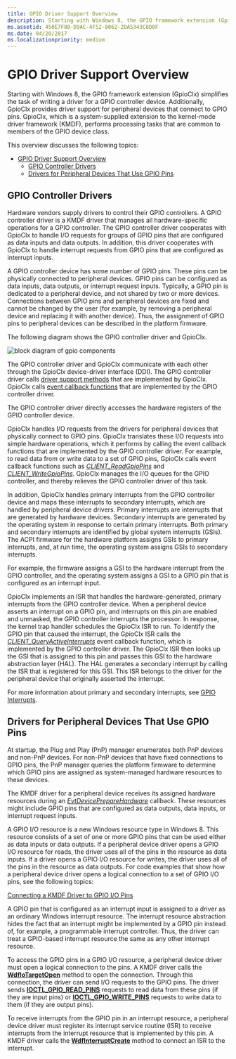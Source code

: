 ```yaml
---
title: GPIO Driver Support Overview
description: Starting with Windows 8, the GPIO framework extension (GpioClx) simplifies the task of writing a driver for a GPIO controller device.
ms.assetid: 450E7F80-D9AC-4F52-8062-2DA5343C8D0F
ms.date: 04/20/2017
ms.localizationpriority: medium
---
```


# GPIO Driver Support Overview


Starting with Windows 8, the GPIO framework extension (GpioClx) simplifies the task of writing a driver for a GPIO controller device. Additionally, GpioClx provides driver support for peripheral devices that connect to GPIO pins. GpioClx, which is a system-supplied extension to the kernel-mode driver framework (KMDF), performs processing tasks that are common to members of the GPIO device class.

This overview discusses the following topics:

- [GPIO Driver Support Overview](#gpio-driver-support-overview)
    - [GPIO Controller Drivers](#gpio-controller-drivers)
    - [Drivers for Peripheral Devices That Use GPIO Pins](#drivers-for-peripheral-devices-that-use-gpio-pins)

## GPIO Controller Drivers


Hardware vendors supply drivers to control their GPIO controllers. A GPIO controller driver is a KMDF driver that manages all hardware-specific operations for a GPIO controller. The GPIO controller driver cooperates with GpioClx to handle I/O requests for groups of GPIO pins that are configured as data inputs and data outputs. In addition, this driver cooperates with GpioClx to handle interrupt requests from GPIO pins that are configured as interrupt inputs.

A GPIO controller device has some number of GPIO pins. These pins can be physically connected to peripheral devices. GPIO pins can be configured as data inputs, data outputs, or interrupt request inputs. Typically, a GPIO pin is dedicated to a peripheral device, and not shared by two or more devices. Connections between GPIO pins and peripheral devices are fixed and cannot be changed by the user (for example, by removing a peripheral device and replacing it with another device). Thus, the assignment of GPIO pins to peripheral devices can be described in the platform firmware.




The following diagram shows the GPIO controller driver and GpioClx.

![block diagram of gpio components](images/gpiomodules.png)

The GPIO controller driver and GpioClx communicate with each other through the GpioClx device-driver interface (DDI). The GPIO controller driver calls [driver support methods](/previous-versions/hh439460(v=vs.85)) that are implemented by GpioClx. GpioClx calls [event callback functions](/previous-versions/hh439464(v=vs.85)) that are implemented by the GPIO controller driver.

The GPIO controller driver directly accesses the hardware registers of the GPIO controller device.

GpioClx handles I/O requests from the drivers for peripheral devices that physically connect to GPIO pins. GpioClx translates these I/O requests into simple hardware operations, which it performs by calling the event callback functions that are implemented by the GPIO controller driver. For example, to read data from or write data to a set of GPIO pins, GpioClx calls event callback functions such as [*CLIENT\_ReadGpioPins*](/windows-hardware/drivers/ddi/gpioclx/nc-gpioclx-gpio_client_read_pins) and [*CLIENT\_WriteGpioPins*](/windows-hardware/drivers/ddi/gpioclx/nc-gpioclx-gpio_client_write_pins). GpioClx manages the I/O queues for the GPIO controller, and thereby relieves the GPIO controller driver of this task.

In addition, GpioClx handles primary interrupts from the GPIO controller device and maps these interrupts to secondary interrupts, which are handled by peripheral device drivers. Primary interrupts are interrupts that are generated by hardware devices. Secondary interrupts are generated by the operating system in response to certain primary interrupts. Both primary and secondary interrupts are identified by global system interrupts (GSIs). The ACPI firmware for the hardware platform assigns GSIs to primary interrupts, and, at run time, the operating system assigns GSIs to secondary interrupts.

For example, the firmware assigns a GSI to the hardware interrupt from the GPIO controller, and the operating system assigns a GSI to a GPIO pin that is configured as an interrupt input.

GpioClx implements an ISR that handles the hardware-generated, primary interrupts from the GPIO controller device. When a peripheral device asserts an interrupt on a GPIO pin, and interrupts on this pin are enabled and unmasked, the GPIO controller interrupts the processor. In response, the kernel trap handler schedules the GpioClx ISR to run. To identify the GPIO pin that caused the interrupt, the GpioClx ISR calls the [*CLIENT\_QueryActiveInterrupts*](/windows-hardware/drivers/ddi/gpioclx/nc-gpioclx-gpio_client_query_active_interrupts) event callback function, which is implemented by the GPIO controller driver. The GpioClx ISR then looks up the GSI that is assigned to this pin and passes this GSI to the hardware abstraction layer (HAL). The HAL generates a secondary interrupt by calling the ISR that is registered for this GSI. This ISR belongs to the driver for the peripheral device that originally asserted the interrupt.

For more information about primary and secondary interrupts, see [GPIO Interrupts](./gpio-interrupts.md).

## Drivers for Peripheral Devices That Use GPIO Pins


At startup, the Plug and Play (PnP) manager enumerates both PnP devices and non-PnP devices. For non-PnP devices that have fixed connections to GPIO pins, the PnP manager queries the platform firmware to determine which GPIO pins are assigned as system-managed hardware resources to these devices.

The KMDF driver for a peripheral device receives its assigned hardware resources during an [*EvtDevicePrepareHardware*](/windows-hardware/drivers/ddi/wdfdevice/nc-wdfdevice-evt_wdf_device_prepare_hardware) callback. These resources might include GPIO pins that are configured as data outputs, data inputs, or interrupt request inputs.

A GPIO I/O resource is a new Windows resource type in Windows 8. This resource consists of a set of one or more GPIO pins that can be used either as data inputs or data outputs. If a peripheral device driver opens a GPIO I/O resource for reads, the driver uses all of the pins in the resource as data inputs. If a driver opens a GPIO I/O resource for writes, the driver uses all of the pins in the resource as data outputs. For code examples that show how a peripheral device driver opens a logical connection to a set of GPIO I/O pins, see the following topics:

[Connecting a KMDF Driver to GPIO I/O Pins](./connecting-a-kmdf-driver-to-gpio-i-o-pins.md)

A GPIO pin that is configured as an interrupt input is assigned to a driver as an ordinary Windows interrupt resource. The interrupt resource abstraction hides the fact that an interrupt might be implemented by a GPIO pin instead of, for example, a programmable interrupt controller. Thus, the driver can treat a GPIO-based interrupt resource the same as any other interrupt resource.

To access the GPIO pins in a GPIO I/O resource, a peripheral device driver must open a logical connection to the pins. A KMDF driver calls the [**WdfIoTargetOpen**](/windows-hardware/drivers/ddi/wdfiotarget/nf-wdfiotarget-wdfiotargetopen) method to open the connection. Through this connection, the driver can send I/O requests to the GPIO pins. The driver sends [**IOCTL\_GPIO\_READ\_PINS**](/windows-hardware/drivers/ddi/gpio/ni-gpio-ioctl_gpio_read_pins) requests to read data from these pins (if they are input pins) or [**IOCTL\_GPIO\_WRITE\_PINS**](/windows-hardware/drivers/ddi/gpio/ni-gpio-ioctl_gpio_write_pins) requests to write data to them (if they are output pins).

To receive interrupts from the GPIO pin in an interrupt resource, a peripheral device driver must register its interrupt service routine (ISR) to receive interrupts from the interrupt resource that is implemented by this pin. A KMDF driver calls the [**WdfInterruptCreate**](/windows-hardware/drivers/ddi/wdfinterrupt/nf-wdfinterrupt-wdfinterruptcreate) method to connect an ISR to the interrupt. 

 

